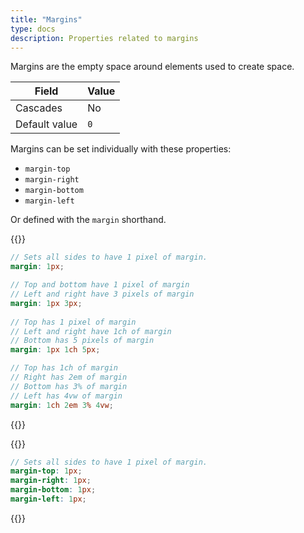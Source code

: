 ```yaml
---
title: "Margins"
type: docs
description: Properties related to margins
---
```


Margins are the empty space around elements used to create space.

| Field | Value |
|--|--|
| Cascades | No |
| Default value | `0` |

Margins can be set individually with these properties:
- `margin-top`
- `margin-right`
- `margin-bottom`
- `margin-left`

Or defined with the `margin` shorthand.

{{<alert title="Shorthand examples">}}
```scss
// Sets all sides to have 1 pixel of margin.
margin: 1px;

// Top and bottom have 1 pixel of margin
// Left and right have 3 pixels of margin
margin: 1px 3px;
  
// Top has 1 pixel of margin
// Left and right have 1ch of margin
// Bottom has 5 pixels of margin
margin: 1px 1ch 5px;

// Top has 1ch of margin
// Right has 2em of margin
// Bottom has 3% of margin
// Left has 4vw of margin
margin: 1ch 2em 3% 4vw;
```
{{</alert>}}

{{<alert title="Individual example">}}
```scss
// Sets all sides to have 1 pixel of margin.
margin-top: 1px;
margin-right: 1px;
margin-bottom: 1px;
margin-left: 1px;
```
{{</alert>}}